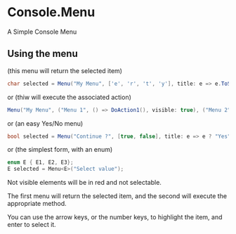 # Console.Menu
A Simple Console Menu

## Using the menu
(this menu will return the selected item)
``` csharp
char selected = Menu("My Menu", ['e', 'r', 't', 'y'], title: e => e.ToString(), visible: e => true);
```
or (thiw will execute the associated action)
``` csharp
Menu("My Menu", ("Menu 1", () => DoAction1(), visible: true), ("Menu 2", () => DoAction2(), visible: false));
```
or (an easy Yes/No menu)
``` csharp
bool selected = Menu("Continue ?", [true, false], title: e => e ? "Yes" : "No");
```
or (the simplest form, with an enum)
``` csharp
enum E { E1, E2, E3};
E selected = Menu<E>("Select value");
```
Not visible elements will be in red and not selectable.

The first menu will return the selected item, and the second will execute the appropriate method.

You can use the arrow keys, or the number keys, to highlight the item, and enter to select it.
